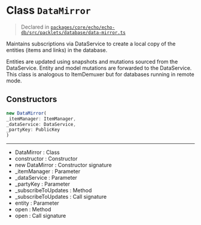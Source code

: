 # Class `DataMirror`
> Declared in [`packages/core/echo/echo-db/src/packlets/database/data-mirror.ts`](https://github.com/dxos/protocols/blob/main/packages/core/echo/echo-db/src/packlets/database/data-mirror.ts#L27)

Maintains subscriptions via DataService to create a local copy of the entities (items and links) in the database.

Entities are updated using snapshots and mutations sourced from the DataService.
Entity and model mutations are forwarded to the DataService.
This class is analogous to ItemDemuxer but for databases running in remote mode.

## Constructors
```ts
new DataMirror(
_itemManager: ItemManager,
_dataService: DataService,
_partyKey: PublicKey
)
```

---
- DataMirror : Class
- constructor : Constructor
- new DataMirror : Constructor signature
- _itemManager : Parameter
- _dataService : Parameter
- _partyKey : Parameter
- _subscribeToUpdates : Method
- _subscribeToUpdates : Call signature
- entity : Parameter
- open : Method
- open : Call signature
